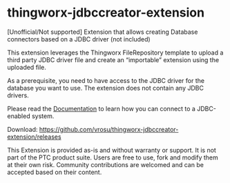 # thingworx-jdbccreator-extension
[Unofficial/Not supported] Extension that allows creating Database connectors based on a JDBC driver (not included)

This extension leverages the Thingworx FileRepository template to upload a third party JDBC driver file and create an “importable” extension using the uploaded file.

As a prerequisite, you need to have access to the JDBC driver for the database you want to use. The extension does not contain any JDBC drivers. 

Please read the [Documentation](https://github.com/vrosu/thingworx-jdbccreator-extension/blob/master/JDBC%20Extensibility%20How%20To.docx "Documentation") to learn how you can connect to a JDBC-enabled system.

Download:
https://github.com/vrosu/thingworx-jdbccreator-extension/releases

This Extension is provided as-is and without warranty or support. It is not part of the PTC product suite. Users are free to use, fork and modify them at their own risk. Community contributions are welcomed and can be accepted based on their content.
